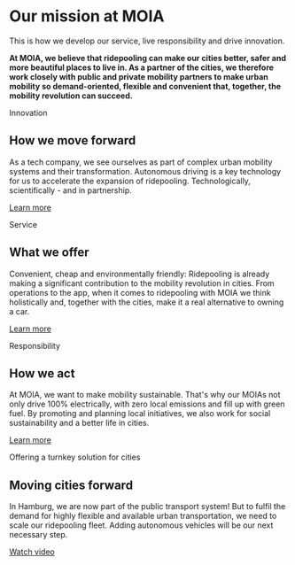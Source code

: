 Our mission at MOIA
==========

This is how we develop our service, live responsibility and drive innovation.

**At MOIA, we believe that ridepooling can make our cities better, safer and more beautiful places to live in. As a partner of the cities, we therefore work closely with public and private mobility partners to make urban mobility so demand-oriented, flexible and convenient that, together, the mobility revolution can succeed.**

Innovation

How we move forward
----------

As a tech company, we see ourselves as part of complex urban mobility systems and their transformation. Autonomous driving is a key technology for us to accelerate the expansion of ridepooling. Technologically, scientifically - and in partnership.

[Learn more](https://www.moia.io/en/innovation)

Service

What we offer
----------

Convenient, cheap and environmentally friendly: Ridepooling is already making a significant contribution to the mobility revolution in cities. From operations to the app, when it comes to ridepooling with MOIA we think holistically and, together with the cities, make it a real alternative to owning a car.

[Learn more](https://www.moia.io/en/service)

Responsibility

How we act
----------

At MOIA, we want to make mobility sustainable. That's why our MOIAs not only drive 100% electrically, with zero local emissions and fill up with green fuel. By promoting and planning local initiatives, we also work for social sustainability and a better life in cities.

[Learn more](https://www.moia.io/en/responsibility)

Offering a turnkey solution for cities

Moving cities forward
----------

In Hamburg, we are now part of the public transport system! But to fulfil the demand for highly flexible and available urban transportation, we need to scale our ridepooling fleet. Adding autonomous vehicles will be our next necessary step.

[Watch video](https://www.moia.io/en/mission/autonomous-driving)
